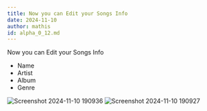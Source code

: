 ```yaml
---
title: Now you can Edit your Songs Info
date: 2024-11-10
author: mathis
id: alpha_0_12.md
---
```


Now you can Edit your Songs Info

- Name
- Artist
- Album
- Genre

![Screenshot 2024-11-10 190936](https://github.com/user-attachments/assets/01315149-7550-4c30-b768-f22870bcf98a)
![Screenshot 2024-11-10 190927](https://github.com/user-attachments/assets/1edfb1fb-65b0-4902-8d29-02fe8a300425)